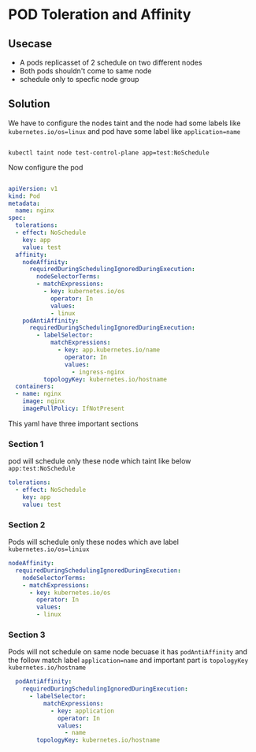 # POD Toleration and Affinity

## Usecase

- A pods replicasset of 2 schedule on two different nodes
- Both pods shouldn't come to same node
- schedule only to specfic node group

## Solution

We have to configure the nodes taint and the node had some labels like `kubernetes.io/os=linux` and pod have some label like `application=name`

```shell

kubectl taint node test-control-plane app=test:NoSchedule

```

Now configure the pod

```yaml

apiVersion: v1
kind: Pod
metadata:
  name: nginx
spec:
  tolerations:
  - effect: NoSchedule
    key: app
    value: test
  affinity:
    nodeAffinity:
      requiredDuringSchedulingIgnoredDuringExecution:
        nodeSelectorTerms:
        - matchExpressions:
          - key: kubernetes.io/os
            operator: In
            values:
            - linux
    podAntiAffinity:
      requiredDuringSchedulingIgnoredDuringExecution:
        - labelSelector:
            matchExpressions:
              - key: app.kubernetes.io/name
                operator: In
                values:
                  - ingress-nginx
          topologyKey: kubernetes.io/hostname
  containers:
  - name: nginx
    image: nginx
    imagePullPolicy: IfNotPresent

```

This yaml have three important sections

### Section 1

pod will schedule only these node which taint like below `app:test:NoSchedule`

```yaml
tolerations:
  - effect: NoSchedule
    key: app
    value: test
```

### Section 2

Pods will schedule only these nodes which ave label `kubernetes.io/os=liniux`

```yaml
nodeAffinity:
  requiredDuringSchedulingIgnoredDuringExecution:
    nodeSelectorTerms:
    - matchExpressions:
      - key: kubernetes.io/os
        operator: In
        values:
        - linux
```

### Section 3

Pods will not schedule on same node becuase it has `podAntiAffinity` and the follow match label `application=name` and important part is `topologyKey` `kubernetes.io/hostname`

```yaml
  podAntiAffinity:
    requiredDuringSchedulingIgnoredDuringExecution:
      - labelSelector:
          matchExpressions:
            - key: application
              operator: In
              values:
                - name
        topologyKey: kubernetes.io/hostname


```
